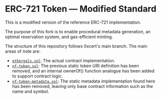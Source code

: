 # ERC-721 Token — Modified Standard
This is a modified version of the reference ERC-721 implementation.

The purpose of this fork is to enable procedural metadata generation, an optimal reservation system, and gas-efficient minting.

The structure of this repository follows 0xcert's main branch. The main areas of note are:
- [`ethergals.sol`](src/contracts/tokens/ethergals.sol): The actual contract implementation.
- [`nf-token.sol`](src/contracts/tokens/nf-token.sol): The previous static token URI definition has been removed, and an internal ownerOf() function analogue has been added to support contract logic.
- [`nf-token-metadata.sol`](src/contracts/tokens/nf-token-metadata.sol): The static metadata implementation found here has been removed, leaving only base contract information such as the name and symbol.
